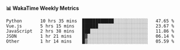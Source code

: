 **:bar_chart: WakaTime Weekly Metrics**

<!--START_SECTION:waka-->

```text
Python       10 hrs 35 mins  ████████████░░░░░░░░░░░░░   47.65 %
Vue.js       5 hrs 15 mins   ██████░░░░░░░░░░░░░░░░░░░   23.67 %
JavaScript   2 hrs 38 mins   ███░░░░░░░░░░░░░░░░░░░░░░   11.86 %
JSON         1 hr 21 mins    █▓░░░░░░░░░░░░░░░░░░░░░░░   06.14 %
Other        1 hr 14 mins    █▒░░░░░░░░░░░░░░░░░░░░░░░   05.59 %
```

<!--END_SECTION:waka-->
